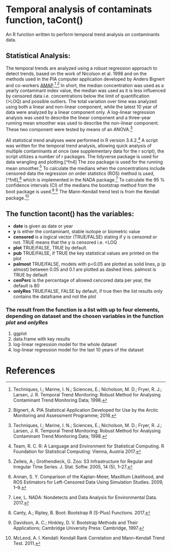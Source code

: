 # Temporal analysis of contaminats function, taCont()

An R function written to perform temporal trend analysis on contaminants data.

## Statistical Analysis:

The temporal trends are analyzed using a robust regression approach to detect trends, based on the work of Nicolson et al. 1998 and on the methods used in the PIA computer application developed by Anders Bignert and co-workers [AMAP](https://www.amap.no/documents/doc/pia-application-version-051113/1026).[^1],[^2] In short, the median concentration was used as a yearly contaminant index value, the median was used as it is less influenced by censored data i.e. concentrations below the limit of quantification (>LOQ) and possible outliers. The total variation over time was analyzed using both a linear and non-linear component, while the latest 10 year of data were analyzed by a linear component only. A log-linear regression analysis was used to describe the linear component and a three-year running mean smoother was used to describe the non-linear component. These two component were tested by means of an ANOVA.[^1]

All statistical trend analyses were performed in R version 3.4.2.[^3] A script was written for the temporal trend analysis, allowing quick analysis of multiple contaminants at once (see supplementary data for the r script), the script utilizes a number of r packages. The tidyverse package is used for data wrangling and plotting.[^fn4] The zoo package is used for the running mean smoother.[^5] To calculate the medians when the concentrations include censored data the regression on order statistics (ROS) method is used,[^fn6],[^7] which is implemented in the NADA package.[^8] To calculate the 95 % confidence intervals (CI) of the medians the bootstrap method from the boot package is used.[^9],[^10] The Mann-Kendall trend test is from the Kendall package.[^11]

[^1]: Techniques, I.; Marine, I. N.; Sciences, E.; Nicholson, M. D.; Fryer, R. J.; Larsen, J. R. Temporal Trend Monitoring: Robust Method for Analysing Contaminant Trend Monitoring Data; 1998.
[^2]: Bignert, A. PIA Statistical Application Developed for Use by the Arctic Monitoring and Assessment Programme; 2016.
[^3]: Team, R. C. R: A Language and Environment for Statistical Computing. R Foundation for Statistical Computing: Vienna, Austria 2017.
[^4]: Wickham, H. Tidyverse: Easily Install and Load the “Tidyverse.” 2017.
[^5]: Zeileis, A.; Grothendieck, G. Zoo: S3 Infrastructure for Regular and Irregular Time Series. J. Stat. Softw. 2005, 14 (5), 1–27.
[^6]: Helsel, D. R. Statistics for Censored Environmental Data Using Minitab® and R: Second Edition; 2011.
[^7]: Annan, S. Y. Comparison of the Kaplan-Meier, Maxilllum Likelihood, and ROS Estimators for Left-Censored Data Using Simulation Studies. 2009, 1–9.
[^8]: Lee, L. NADA: Nondetects and Data Analysis for Environmental Data. 2017.
[^9]: Canty, A.; Ripley, B. Boot: Bootstrap R (S-Plus) Functions. 2017.
[^10]: Davidson, A. C.; Hinkley, D. V. Bootstrap Methods and Their Applications; Cambridge University Press: Cambridge, 1997.
[^11]: McLeod, A. I. Kendall: Kendall Rank Correlation and Mann-Kendall Trend Test. 2011.

## The function tacont() has the variables:

* **date** is given as date or year
* **y** is either the contaminant, stable isotope or biometric value
* **censored** is a logical vector (TRUE/FALSE) stating if y is censored or not. TRUE means that the y is censored i.e. <LOQ
* **plot** TRUE/FALSE, TRUE by default.
* **pub** TRUE/FALSE, if TRUE the key statistical values are printed on the plot
* **palmost** TRUE/FALSE, models with p<0.05 are plotted as solid lines, p (p almost) between 0.05 and 0.1 are plotted as dashed lines. palmost is TRUE by default
* **cenPerc** is the percentage of allowed cencored data per year, the default is 80
* **onlyRes** TRUE/FALSE, FALSE by default, if true then the list results only contains the dataframe and not the plot

### The result from the function is **a list with up to four elements**, depending on dataset and the chosen variables in the function *plot* and *onlyRes*

1. ggplot
2. data.frame with key results
3. log-linear regression model for the whole dataset
4. log-linear regression model for the last 10 years of the dataset

# References

